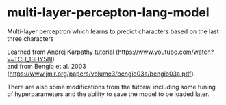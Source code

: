 # multi-layer-percepton-lang-model
Multi-layer perceptron which learns to predict characters based on the last three characters </br>

Learned from Andrej Karpathy tutorial (https://www.youtube.com/watch?v=TCH_1BHY58I) </br>
and from Bengio et al. 2003 (https://www.jmlr.org/papers/volume3/bengio03a/bengio03a.pdf). </br>

There are also some modifications from the tutorial including some tuning of hyperparameters and the ability to save the model to be loaded later.
